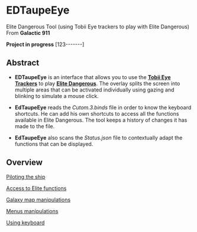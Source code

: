 # EDTaupeEye
Elite Dangerous Tool (using Tobii Eye trackers to play with Elite  Dangerous) From **Galactic 911**

**Project in progress** [123-------]

## **Abstract**   

- **EDTaupeEye** is an interface that allows you to use the **[Tobii Eye Trackers](https://gaming.tobii.com/product/eye-tracker-5)** to play **[Elite Dangerous](https://www.elitedangerous.com)**. 
The overlay splits the screen into multiple areas that can be activated individually using gazing 
and blinking to simulate a mouse click.

- **EdTaupeEye** reads the *Cutom.3.binds* file in order to know the keyboard shortcuts. He can add his 
own shortcuts to access all the functions available in Elite Dangerous. The tool keeps a history 
of changes it has made to the file.

- **EdTaupeEye** also scans the *Status.json* file to contextually adapt the functions that can be displayed.

## **Overview**
[Piloting the ship](https://github.com/MaxiDonkey/EDTaupeEye/tree/master/img/edte_img0mini.png)

[Access to Elite functions](https://github.com/MaxiDonkey/EDTaupeEye/tree/master/img/edte_img1mini.png)

[Galaxy map manipulations ](https://github.com/MaxiDonkey/EDTaupeEye/tree/master/img/edte_img2mini.png)

[Menus manipulations](https://github.com/MaxiDonkey/EDTaupeEye/tree/master/img/edte_img3mini.png)

[Using keyboard](https://github.com/MaxiDonkey/EDTaupeEye/tree/master/img/edte_img4mini.png)





